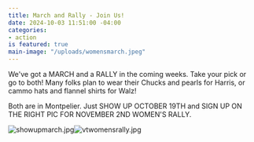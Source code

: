 ```yaml
---
title: March and Rally - Join Us!
date: 2024-10-03 11:51:00 -04:00
categories:
- action
is featured: true
main-image: "/uploads/womensmarch.jpeg"
---
```



We've got a MARCH and a RALLY in the coming weeks. Take your pick or go to both! Many folks plan to wear their Chucks and pearls for Harris, or cammo hats and flannel shirts for Walz! 

Both are in Montpelier. Just SHOW UP OCTOBER 19TH and SIGN UP ON THE RIGHT PIC FOR NOVEMBER 2ND WOMEN'S RALLY.

![showupmarch.jpg](/uploads/showupmarch.jpg)![[vtwomensrally.jpg](/uploads/vtwomensrally.jpg)](https://vermontwomensrally.com/)




